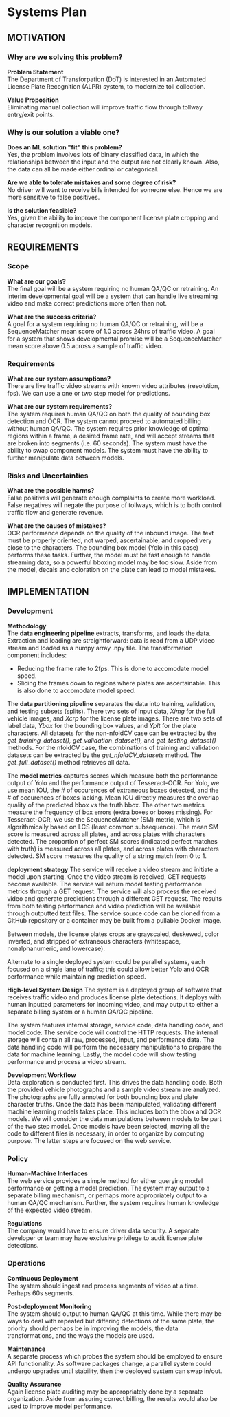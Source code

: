 # Systems Plan
## MOTIVATION
### Why are we solving this problem?
**Problem Statement**  
The Department of Transforpation (DoT) is interested in an Automated License Plate Recognition (ALPR) system, to modernize toll collection.

**Value Proposition**  
Eliminating manual collection will improve traffic flow through tollway entry/exit points.  

### Why is our solution a viable one?
**Does an ML solution "fit" this problem?**  
Yes, the problem involves lots of binary classified data, in which the relationships between the input and the output are not clearly known.  Also, the data can all be made either ordinal or categorical.  

**Are we able to tolerate mistakes and some degree of risk?**  
No driver will want to receive bills intended for someone else.  Hence we are more sensitive to false positives.

**Is the solution feasible?**  
Yes, given the ability to improve the component license plate cropping and character recognition models.

## REQUIREMENTS
### Scope
**What are our goals?**  
The final goal will be a system requiring no human QA/QC or retraining.  An interim developmental goal will be a system that can handle live streaming video and make correct predictions more often than not.

**What are the success criteria?**  
A goal for a system requiring no human QA/QC or retraining, will be a SequenceMatcher mean score of 1.0 across 24hrs of traffic video.  A goal for a system that shows developmental promise will be a SequenceMatcher mean score above 0.5 across a sample of traffic video.

### Requirements
**What are our system assumptions?**  
There are live traffic video streams with known video attributes (resolution, fps).  We can use a one or two step model for predictions.

**What are our system requirements?**  
The system requires human QA/QC on both the quality of bounding box detection and OCR.  The system cannot proceed to automated billing without human QA/QC.  The system requires prior knowledge of optimal regions within a frame, a desired frame rate, and will accept streams that are broken into segments (i.e. 60 seconds).  The system must have the ability to swap component models.  The system must have the ability to further manipulate data between models.

### Risks and Uncertainties
**What are the possible harms?**  
False positives will generate enough complaints to create more workload.  False negatives will negate the purpose of tollways, which is to both control traffic flow and generate revenue.

**What are the causes of mistakes?**  
OCR performance depends on the quality of the inbound image.  The text must be properly oriented, not warped, ascertainable, and cropped very close to the characters.  The bounding box model (Yolo in this case) performs these tasks.  Further, the model must be fast enough to handle streaming data, so a powerful bboxing model may be too slow.  Aside from the model, decals and coloration on the plate can lead to model mistakes.

## IMPLEMENTATION
### Development  
**Methodology**  
The **data engineering pipeline** extracts, transforms, and loads the data.  Extraction and loading are straightforward: data is read from a UDP video stream and loaded as a numpy array .npy file.  The transformation component includes:
* Reducing the frame rate to 2fps.  This is done to accomodate model speed.
* Slicing the frames down to regions where plates are ascertainable.  This is also done to accomodate model speed.

The **data partitioning pipeline** separates the data into training, validation, and testing subsets (splits).  There two sets of input data, *Ximg* for the full vehicle images, and *Xcrp* for the license plate images.  There are two sets of label data, *Ybox* for the bounding box values, and *Yplt* for the plate characters.  All datasets for the non-nfoldCV case can be extracted by the *get_training_dataset(), get_validation_dataset(),* and *get_testing_dataset()* methods.  For the nfoldCV case, the combinations of training and validation datasets can be extracted by the *get_nfoldCV_datasets* method.  The *get_full_dataset()* method retrieves all data.  

The **model metrics** captures scores which measure both the performance output of Yolo and the performance output of Tesseract-OCR.  For Yolo, we use mean IOU, the # of occurences of extraneous boxes detected, and the # of occurences of boxes lacking.  Mean IOU directly measures the overlap quality of the predicted bbox vs the truth bbox.  The other two metrics measure the frequency of box errors (extra boxes or boxes missing).  For Tesseract-OCR, we use the SequenceMatcher (SM) metric, which is algorithmically based on LCS (least common subsequence).  The mean SM score is measured across all plates, and across plates with characters detected.  The proportion of perfect SM scores (indicated perfect matches with truth) is measured across all plates, and across plates with characters detected.  SM score measures the quality of a string match from 0 to 1.

**deployment strategy** 
The service will receive a video stream and initiate a model upon starting.  Once the video stream is received, GET requests become available.  The service will return model testing performance metrics through a GET request.  The service will also process the received video and generate predictions through a different GET request.  The results from both testing performance and video prediction will be available through outputted text files.  The service source code can be cloned from a GitHub repository or a container may be built from a pullable Docker Image.  

Between models, the license plates crops are grayscaled, deskewed, color inverted, and stripped of extraneous characters (whitespace, nonalphanumeric, and lowercase).

Alternate to a single deployed system could be parallel systems, each focused on a single lane of traffic; this could allow better Yolo and OCR performance while maintaining prediction speed.

**High-level System Design**
The system is a deployed group of software that receives traffic video and produces license plate detections.  It deploys with human inputted parameters for incoming video, and may output to either a separate billing system or a human QA/QC pipeline.

The system features internal storage, service code, data handling code, and model code.  The service code will control the HTTP requests.  The internal storage will contain all raw, processed, input, and performance data.  The data handling code will perform the necessary manipulations to prepare the data for machine learning.  Lastly, the model code will show testing performance and process a video stream.  

**Development Workflow**  
Data exploration is conducted first.  This drives the data handling code.  Both the provided vehicle photographs and a sample video stream are analyzed.  The photographs are fully annoted for both bounding box and plate character truths.  Once the data has been manipulated, validating different machine learning models takes place.  This includes both the bbox and OCR models.  We will consider the data manipulations between models to be part of the two step model.  Once models have been selected, moving all the code to different files is necessary, in order to organize by computing purpose.  The latter steps are focused on the web service.  

### Policy
**Human-Machine Interfaces**  
The web service provides a simple method for either querying model performance or getting a model prediction.  The system may output to a separate billing mechanism, or perhaps more appropriately output to a human QA/QC mechanism.  Further, the system requires human knowledge of the expected video stream.

**Regulations**  
The company would have to ensure driver data security.  A separate developer or team may have exclusive privilege to audit license plate detections.  

### Operations  
**Continuous Deployment**  
The system should ingest and process segments of video at a time.  Perhaps 60s segments.    

**Post-deployment Monitoring**  
The system should output to human QA/QC at this time.  While there may be ways to deal with repeated but differing detections of the same plate, the priority should perhaps be in improving the models, the data transformations, and the ways the models are used.

**Maintenance**  
A separate process which probes the system should be employed to ensure API functionality.  As software packages change, a parallel system could undergo upgrades until stability, then the deployed system can swap in/out.

**Quality Assurance**  
Again license plate auditing may be appropriately done by a separate organization.  Aside from assuring correct billing, the results would also be used to improve model performance.
